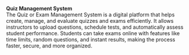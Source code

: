 **Quiz Management System** <br>
The Quiz or Exam Management System is a digital platform that helps create, manage, and evaluate quizzes and exams efficiently. It allows instructors to upload questions, schedule tests, and automatically assess student performance. Students can take exams online with features like time limits, random questions, and instant results, making the process faster, secure, and more organized.
